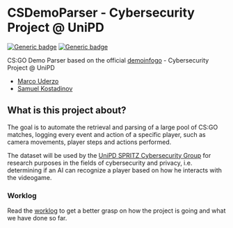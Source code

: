 # CSDemoParser - Cybersecurity Project @ UniPD
[![Generic badge](https://img.shields.io/badge/Grade-30L/30-brightgreen.svg)](https://shields.io/)
[![Generic badge](https://img.shields.io/badge/Windows_Build-Passing-blue.svg)](https://shields.io/)

CS:GO Demo Parser based on the official [demoinfogo](https://github.com/ValveSoftware/csgo-demoinfo) - Cybersecurity Project @ UniPD

- [Marco Uderzo](https://github.com/marcouderzo)
- [Samuel Kostadinov](https://github.com/Neskelogth)

## What is this project about?
The goal is to automate the retrieval and parsing of a large pool of CS:GO matches, logging every event and action of a specific player, such as camera movements, player steps and actions performed.

The dataset will be used by the [UniPD SPRITZ Cybersecurity Group](https://spritz.math.unipd.it/) for research purposes in the fields of cybersecurity and privacy, i.e. determining if an AI can recognize a player based on how he interacts with the videogame.

### Worklog

Read the [worklog](https://github.com/marcouderzo/CSDemoParser/blob/main/Worklog.md) to get a better grasp on how the project is going and what we have done so far.
